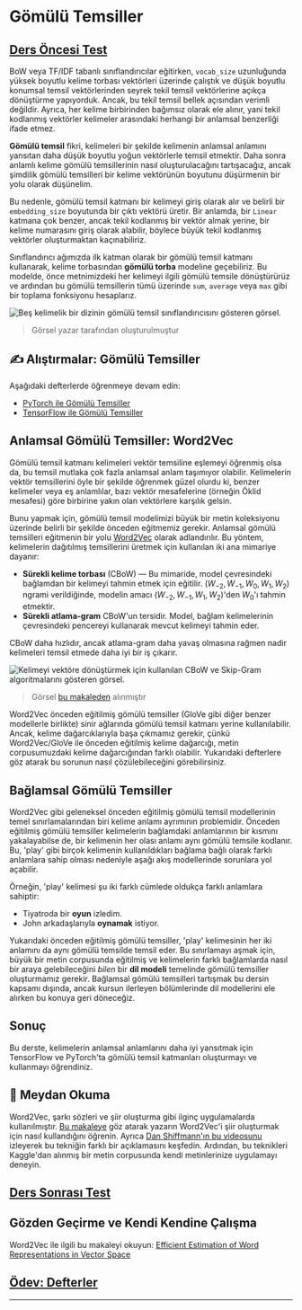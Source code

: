 <!--
CO_OP_TRANSLATOR_METADATA:
{
  "original_hash": "b708c9b85b833864c73c6281f1e6b96e",
  "translation_date": "2025-09-23T08:47:10+00:00",
  "source_file": "lessons/5-NLP/14-Embeddings/README.md",
  "language_code": "tr"
}
-->
# Gömülü Temsiller

## [Ders Öncesi Test](https://ff-quizzes.netlify.app/en/ai/quiz/27)

BoW veya TF/IDF tabanlı sınıflandırıcılar eğitirken, `vocab_size` uzunluğunda yüksek boyutlu kelime torbası vektörleri üzerinde çalıştık ve düşük boyutlu konumsal temsil vektörlerinden seyrek tekil temsil vektörlerine açıkça dönüştürme yapıyorduk. Ancak, bu tekil temsil bellek açısından verimli değildir. Ayrıca, her kelime birbirinden bağımsız olarak ele alınır, yani tekil kodlanmış vektörler kelimeler arasındaki herhangi bir anlamsal benzerliği ifade etmez.

**Gömülü temsil** fikri, kelimeleri bir şekilde kelimenin anlamsal anlamını yansıtan daha düşük boyutlu yoğun vektörlerle temsil etmektir. Daha sonra anlamlı kelime gömülü temsillerinin nasıl oluşturulacağını tartışacağız, ancak şimdilik gömülü temsilleri bir kelime vektörünün boyutunu düşürmenin bir yolu olarak düşünelim.

Bu nedenle, gömülü temsil katmanı bir kelimeyi giriş olarak alır ve belirli bir `embedding_size` boyutunda bir çıktı vektörü üretir. Bir anlamda, bir `Linear` katmana çok benzer, ancak tekil kodlanmış bir vektör almak yerine, bir kelime numarasını giriş olarak alabilir, böylece büyük tekil kodlanmış vektörler oluşturmaktan kaçınabiliriz.

Sınıflandırıcı ağımızda ilk katman olarak bir gömülü temsil katmanı kullanarak, kelime torbasından **gömülü torba** modeline geçebiliriz. Bu modelde, önce metnimizdeki her kelimeyi ilgili gömülü temsile dönüştürürüz ve ardından bu gömülü temsillerin tümü üzerinde `sum`, `average` veya `max` gibi bir toplama fonksiyonu hesaplarız.

![Beş kelimelik bir dizinin gömülü temsil sınıflandırıcısını gösteren görsel.](../../../../../translated_images/embedding-classifier-example.b77f021a7ee67eeec8e68bfe11636c5b97d6eaa067515a129bfb1d0034b1ac5b.tr.png)

> Görsel yazar tarafından oluşturulmuştur

## ✍️ Alıştırmalar: Gömülü Temsiller

Aşağıdaki defterlerde öğrenmeye devam edin:
* [PyTorch ile Gömülü Temsiller](EmbeddingsPyTorch.ipynb)
* [TensorFlow ile Gömülü Temsiller](EmbeddingsTF.ipynb)

## Anlamsal Gömülü Temsiller: Word2Vec

Gömülü temsil katmanı kelimeleri vektör temsiline eşlemeyi öğrenmiş olsa da, bu temsil mutlaka çok fazla anlamsal anlam taşımıyor olabilir. Kelimelerin vektör temsillerini öyle bir şekilde öğrenmek güzel olurdu ki, benzer kelimeler veya eş anlamlılar, bazı vektör mesafelerine (örneğin Öklid mesafesi) göre birbirine yakın olan vektörlere karşılık gelsin.

Bunu yapmak için, gömülü temsil modelimizi büyük bir metin koleksiyonu üzerinde belirli bir şekilde önceden eğitmemiz gerekir. Anlamsal gömülü temsilleri eğitmenin bir yolu [Word2Vec](https://en.wikipedia.org/wiki/Word2vec) olarak adlandırılır. Bu yöntem, kelimelerin dağıtılmış temsillerini üretmek için kullanılan iki ana mimariye dayanır:

 - **Sürekli kelime torbası** (CBoW) — Bu mimaride, model çevresindeki bağlamdan bir kelimeyi tahmin etmek için eğitilir. $(W_{-2},W_{-1},W_0,W_1,W_2)$ ngrami verildiğinde, modelin amacı $(W_{-2},W_{-1},W_1,W_2)$'den $W_0$'ı tahmin etmektir.
 - **Sürekli atlama-gram** CBoW'un tersidir. Model, bağlam kelimelerinin çevresindeki pencereyi kullanarak mevcut kelimeyi tahmin eder.

CBoW daha hızlıdır, ancak atlama-gram daha yavaş olmasına rağmen nadir kelimeleri temsil etmede daha iyi bir iş çıkarır.

![Kelimeyi vektöre dönüştürmek için kullanılan CBoW ve Skip-Gram algoritmalarını gösteren görsel.](../../../../../translated_images/example-algorithms-for-converting-words-to-vectors.fbe9207a726922f6f0f5de66427e8a6eda63809356114e28fb1fa5f4a83ebda7.tr.png)

> Görsel [bu makaleden](https://arxiv.org/pdf/1301.3781.pdf) alınmıştır

Word2Vec önceden eğitilmiş gömülü temsiller (GloVe gibi diğer benzer modellerle birlikte) sinir ağlarında gömülü temsil katmanı yerine kullanılabilir. Ancak, kelime dağarcıklarıyla başa çıkmamız gerekir, çünkü Word2Vec/GloVe ile önceden eğitilmiş kelime dağarcığı, metin corpusumuzdaki kelime dağarcığından farklı olabilir. Yukarıdaki defterlere göz atarak bu sorunun nasıl çözülebileceğini görebilirsiniz.

## Bağlamsal Gömülü Temsiller

Word2Vec gibi geleneksel önceden eğitilmiş gömülü temsil modellerinin temel sınırlamalarından biri kelime anlamı ayrımının problemidir. Önceden eğitilmiş gömülü temsiller kelimelerin bağlamdaki anlamlarının bir kısmını yakalayabilse de, bir kelimenin her olası anlamı aynı gömülü temsile kodlanır. Bu, 'play' gibi birçok kelimenin kullanıldıkları bağlama bağlı olarak farklı anlamlara sahip olması nedeniyle aşağı akış modellerinde sorunlara yol açabilir.

Örneğin, 'play' kelimesi şu iki farklı cümlede oldukça farklı anlamlara sahiptir:

- Tiyatroda bir **oyun** izledim.
- John arkadaşlarıyla **oynamak** istiyor.

Yukarıdaki önceden eğitilmiş gömülü temsiller, 'play' kelimesinin her iki anlamını da aynı gömülü temsilde temsil eder. Bu sınırlamayı aşmak için, büyük bir metin corpusunda eğitilmiş ve kelimelerin farklı bağlamlarda nasıl bir araya gelebileceğini *bilen* bir **dil modeli** temelinde gömülü temsiller oluşturmamız gerekir. Bağlamsal gömülü temsilleri tartışmak bu dersin kapsamı dışında, ancak kursun ilerleyen bölümlerinde dil modellerini ele alırken bu konuya geri döneceğiz.

## Sonuç

Bu derste, kelimelerin anlamsal anlamlarını daha iyi yansıtmak için TensorFlow ve PyTorch'ta gömülü temsil katmanları oluşturmayı ve kullanmayı öğrendiniz.

## 🚀 Meydan Okuma

Word2Vec, şarkı sözleri ve şiir oluşturma gibi ilginç uygulamalarda kullanılmıştır. [Bu makaleye](https://www.politetype.com/blog/word2vec-color-poems) göz atarak yazarın Word2Vec'i şiir oluşturmak için nasıl kullandığını öğrenin. Ayrıca [Dan Shiffmann'ın bu videosunu](https://www.youtube.com/watch?v=LSS_bos_TPI&ab_channel=TheCodingTrain) izleyerek bu tekniğin farklı bir açıklamasını keşfedin. Ardından, bu teknikleri Kaggle'dan alınmış bir metin corpusunda kendi metinlerinize uygulamayı deneyin.

## [Ders Sonrası Test](https://ff-quizzes.netlify.app/en/ai/quiz/28)

## Gözden Geçirme ve Kendi Kendine Çalışma

Word2Vec ile ilgili bu makaleyi okuyun: [Efficient Estimation of Word Representations in Vector Space](https://arxiv.org/pdf/1301.3781.pdf)

## [Ödev: Defterler](assignment.md)

---

